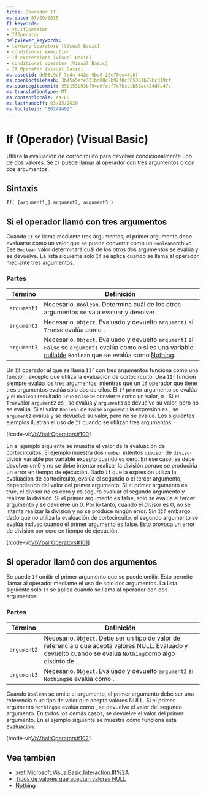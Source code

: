 ```yaml
---
title: Operador If
ms.date: 07/20/2015
f1_keywords:
- vb.IfOperator
- IfOperator
helpviewer_keywords:
- ternary operators [Visual Basic]
- conditional execution
- If expressions [Visual Basic]
- conditional operator [Visual Basic]
- If Operator [Visual Basic]
ms.assetid: dd56c9df-7cd4-442c-9ba6-20c70ee44c8f
ms.openlocfilehash: 3b45a5afe331bd00c2b92f8c305351b77bc319cf
ms.sourcegitcommit: 99b153b93bf94d0fecf7c7bcecb58ac424dfa47c
ms.translationtype: MT
ms.contentlocale: es-ES
ms.lasthandoff: 03/25/2020
ms.locfileid: "80249492"
---
```

# <a name="if-operator-visual-basic"></a>If (Operador) (Visual Basic)

Utiliza la evaluación de cortocircuito para devolver condicionalmente uno de dos valores. Se `If` puede llamar al operador con tres argumentos o con dos argumentos.

## <a name="syntax"></a>Sintaxis

```vb
If( [argument1,] argument2, argument3 )
```

## <a name="if-operator-called-with-three-arguments"></a>Si el operador llamó con tres argumentos

Cuando `If` se llama mediante tres argumentos, el primer argumento debe evaluarse como un valor que se puede convertir como un `Boolean`archivo . Ese `Boolean` valor determinará cuál de los otros dos argumentos se evalúa y se devuelve. La lista siguiente solo `If` se aplica cuando se llama al operador mediante tres argumentos.

### <a name="parts"></a>Partes

|Término|Definición|
|---|---|
|`argument1`|Necesario. `Boolean`. Determina cuál de los otros argumentos se va a evaluar y devolver.|
|`argument2`|Necesario. `Object`. Evaluado y devuelto `argument1` si `True`se evalúa como .|
|`argument3`|Necesario. `Object`. Evaluado y devuelto `argument1` si `False` se `argument1` evalúa como o si es una variable [nullable](../../../visual-basic/programming-guide/language-features/data-types/nullable-value-types.md) `Boolean` que se evalúa como [Nothing](../../../visual-basic/language-reference/nothing.md).|

Un `If` operador al que se llama `IIf` con tres argumentos funciona como una función, excepto que utiliza la evaluación de cortocircuito. Una `IIf` función siempre evalúa los tres argumentos, mientras que un `If` operador que tiene tres argumentos evalúa solo dos de ellos. El `If` primer argumento se evalúa y el `Boolean` resultado `True` `False`se convierte como un valor, o . Si el `True`valor `argument2` es , se evalúa y `argument3` se devuelve su valor, pero no se evalúa. Si el valor `Boolean` de `False` `argument3` la expresión es , se `argument2` evalúa y se devuelve su valor, pero no se evalúa. Los siguientes ejemplos ilustran el uso de `If` cuando se utilizan tres argumentos:

[!code-vb[VbVbalrOperators#100](~/samples/snippets/visualbasic/VS_Snippets_VBCSharp/VbVbalrOperators/VB/Class4.vb#100)]

En el ejemplo siguiente se muestra el valor de la evaluación de cortocircuitos. El ejemplo muestra dos `number` intentos `divisor` de `divisor` dividir variable por variable excepto cuando es cero. En ese caso, se debe devolver un 0 y no se debe intentar realizar la división porque se produciría un error en tiempo de ejecución. Dado `If` que la expresión utiliza la evaluación de cortocircuito, evalúa el segundo o el tercer argumento, dependiendo del valor del primer argumento. Si el primer argumento es true, el divisor no es cero y es seguro evaluar el segundo argumento y realizar la división. Si el primer argumento es false, solo se evalúa el tercer argumento y se devuelve un 0. Por lo tanto, cuando el divisor es 0, no se intenta realizar la división y no se produce ningún error. Sin `IIf` embargo, dado que no utiliza la evaluación de cortocircuito, el segundo argumento se evalúa incluso cuando el primer argumento es false. Esto provoca un error de división por cero en tiempo de ejecución.

[!code-vb[VbVbalrOperators#101](~/samples/snippets/visualbasic/VS_Snippets_VBCSharp/VbVbalrOperators/VB/Class4.vb#101)]

## <a name="if-operator-called-with-two-arguments"></a>Si operador llamó con dos argumentos

Se puede `If` omitir el primer argumento que se puede omitir. Esto permite llamar al operador mediante el uso de solo dos argumentos. La lista siguiente solo `If` se aplica cuando se llama al operador con dos argumentos.

### <a name="parts"></a>Partes

|Término|Definición|
|---|---|
|`argument2`|Necesario. `Object`. Debe ser un tipo de valor de referencia o que acepta valores NULL. Evaluado y devuelto cuando se evalúa `Nothing`como algo distinto de .|
|`argument3`|Necesario. `Object`. Evaluado y devuelto `argument2` si `Nothing`se evalúa como .|

Cuando `Boolean` se omite el argumento, el primer argumento debe ser una referencia o un tipo de valor que acepta valores NULL. Si el primer argumento `Nothing`se evalúa como , se devuelve el valor del segundo argumento. En todos los demás casos, se devuelve el valor del primer argumento. En el ejemplo siguiente se muestra cómo funciona esta evaluación:

[!code-vb[VbVbalrOperators#102](~/samples/snippets/visualbasic/VS_Snippets_VBCSharp/VbVbalrOperators/VB/Class4.vb#102)]

## <a name="see-also"></a>Vea también

- <xref:Microsoft.VisualBasic.Interaction.IIf%2A>
- [Tipos de valores que aceptan valores NULL](../../programming-guide/language-features/data-types/nullable-value-types.md)
- [Nothing](../nothing.md)
